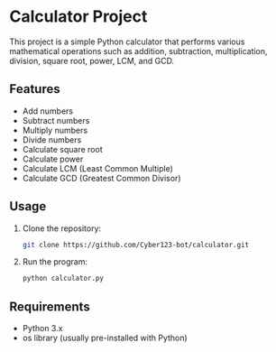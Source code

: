 # Calculator Project

This project is a simple Python calculator that performs various mathematical operations such as addition, subtraction, multiplication, division, square root, power, LCM, and GCD.

## Features
- Add numbers
- Subtract numbers
- Multiply numbers
- Divide numbers
- Calculate square root
- Calculate power
- Calculate LCM (Least Common Multiple)
- Calculate GCD (Greatest Common Divisor)

## Usage

1. Clone the repository:
   ```bash
   git clone https://github.com/Cyber123-bot/calculator.git
   ```

2. Run the program:
   ```bash
   python calculator.py
   ```

## Requirements
- Python 3.x
- os library (usually pre-installed with Python)
